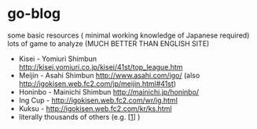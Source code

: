 # go-blog

some basic resources ( minimal working knowledge of Japanese required) lots of game to analyze (MUCH BETTER THAN ENGLISH SITE)

* Kisei - Yomiuri Shimbun http://kisei.yomiuri.co.jp/kisei/41st/top_league.htm
* Meijin - Asahi Shimbun http://www.asahi.com/igo/ (also http://igokisen.web.fc2.com/jp/meijin.html#41st)
* Honinbo - Mainichi Shimbun http://mainichi.jp/honinbo/
* Ing Cup - http://igokisen.web.fc2.com/wr/ig.html
* Kuksu - http://igokisen.web.fc2.com/kr/ks.html
* literally thousands of others (e.g. [[1](http://igokisen.web.fc2.com/news.html)] )

